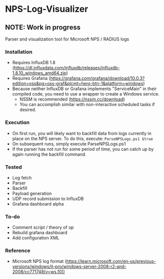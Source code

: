# NPS-Log-Visualizer
## NOTE: Work in progress
Parser and visualization tool for Microsoft NPS / RADIUS logs  
### Installation
- Requires InfluxDB 1.8 (https://dl.influxdata.com/influxdb/releases/influxdb-1.8.10_windows_amd64.zip)  
- Requires Grafana (https://grafana.com/grafana/download/10.0.3?edition=oss&pg=oss-graf&plcmt=hero-btn-1&platform=windows)  
- Because neither InfluxDB or Grafana implements "ServiceMain" in their compiled code, you need to use a wrapper to create a Windows service.  
  - NSSM is recommended (https://nssm.cc/download)
  - You can accomplish similar with non-interactive scheduled tasks if desired.  
### Execution
- On first run, you will likely want to backfill data from logs currently in place on the NPS server.  To do this, execute:
  ```ParseNPSLogs.ps1 $true```
- On subsequent runs, simply execute ParseNPSLogs.ps1
- If the parser has not run for some period of time, you can catch up by again running the backfill command.
### Tested
- Log fetch
- Parser
- Backfill
- Payload generation
- UDP record submission to InfluxDB
- Grafana dashboard alpha
### To-do
- Comment script / theory of op
- Rebuild grafana dashboard
- Add configuration XML

### Reference
- Microsoft NPS log format (https://learn.microsoft.com/en-us/previous-versions/windows/it-pro/windows-server-2008-r2-and-2008/cc771748(v=ws.10))
